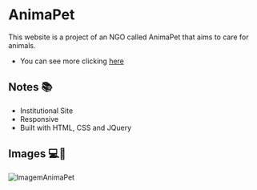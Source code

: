 # AnimaPet

This website is a project of an NGO called AnimaPet that aims to care for animals.
- You can see more clicking [here](https://henriqueestanislau.github.io/AnimaPet/AnimaPet/AnimaPet.html)

## Notes :books:
- Institutional Site
- Responsive
- Built with HTML, CSS and JQuery

## Images :computer::iphone:
![ImagemAnimaPet](https://user-images.githubusercontent.com/65318224/96031073-3fb6d600-0e33-11eb-9334-f438844b0e05.png)


